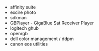 - affinity suite
- excire photo
- sdkman
- GBPlayer - GigaBlue Sat Receiver Player
- logitech ghub
- openrgb
- dell color management / ddpm
- canon eos utilities